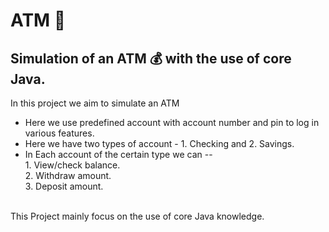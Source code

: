 # ATM 💸
<h2>Simulation of an ATM 💰 with the use of core Java.</h2>

In this project we aim to simulate an ATM 
* Here we use predefined account with account number and pin to log in various features.
* Here we have two types of account - 1. Checking and 2. Savings.
* In Each account of the certain type we can -- <br>
                         1. View/check balance.<br>
                         2. Withdraw amount.<br>
                         3. Deposit amount.<br>

<br>
This Project mainly focus on the use of core Java knowledge.
